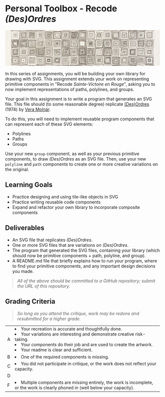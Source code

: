 <!-- polylines, paths, groups -->

# Personal Toolbox - Recode _(Des)Ordres_

<div align="center">
    <img src="assets/des_ordres.png">
</div>

In this series of assignments, you will be building your own library for drawing with SVG. This assignment extends your work on representing primitive components in "Recode _Sainte-Victoire en Rouge_", asking you to now implement representations of paths, polylines, and groups.

Your goal in this assignment is to write a program that generates an SVG file. This file should (to some reasonable degree) replicate [(Des)Ordres](https://dam.org/museum/artists_ui/artists/molnar-vera/des-ordres/) (1974) by [Vera Molnár](https://www.moma.org/artists/37083).

To do this, you will need to implement reusable program components that can represent each of these SVG elements:
- Polylines
- Paths
- Groups

Use your new `group` component, as well as your previous primitive components, to draw _(Des)Ordres_ as an SVG file. Then, use your new `polyline` and `path` components to create one or more creative variations on the original. 

## Learning Goals
- Practice designing and using tile-like objects in SVG
- Practice writing reusable code components
- Expand and refactor your own library to incorporate composite components

## Deliverables
- An SVG file that replicates _(Des)Ordres_.
- One or more SVG files that are variations on _(Des)Ordres_.
- The program that generated the SVG files, containing your library (which should now be primitive components + path, polyline, and group).
- A README.md file that briefly explains how to run your program, where to find your primitive components, and any important design decisions you made.

> _All of the above should be committed to a GitHub repository; submit the URL of this repository._

## Grading Criteria

> _So long as you attend the critique, work may be redone and resubmitted for a higher grade._

<table>
    <tr>
        <td>A</td>
        <td>
            <li>Your recreation is accurate and thoughtfully done.</li>
            <li>Your variations are interesting and demonstrate creative risk-taking.</li>
            <li>Your components do their job and are used to create the artwork.</li>
            <li>Your readme is clear and sufficient.</li>
        </td>
    </tr>
    <tr>
        <td>B</td>
        <td><li>One of the required components is missing.</li></td>
    </tr>
    <tr>
        <td>C</td>
        <td><li>You did not participate in critique, or the work does not reflect your capacity.</li></td>
    </tr>
    <tr>
        <td>D</td>
        <td></td>
    </tr>
    <tr>
        <td>F</td>
        <td><li>Multiple components are missing entirely, the work is incomplete, or the work is clearly phoned in (well below your capacity).</li></td>
    </tr>

</table>


